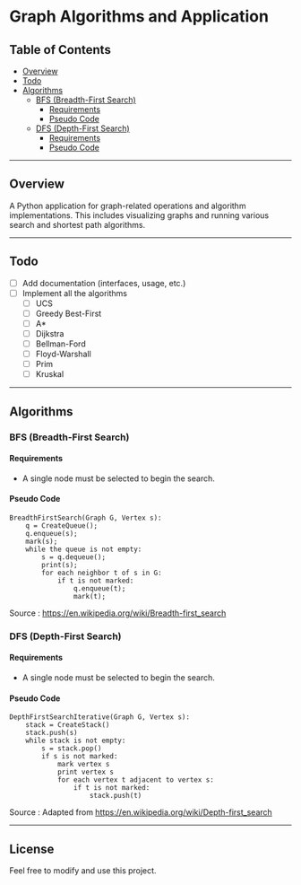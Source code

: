 # Graph Algorithms and Application
 
## Table of Contents
- [Overview](#overview)
- [Todo](#todo)
- [Algorithms](#algorithms)
    - [BFS (Breadth-First Search)](#bfs-breadth-first-search)
        - [Requirements](#requirements)
        - [Pseudo Code](#pseudo-code)
    - [DFS (Depth-First Search)](#dfs-depth-first-search)
        - [Requirements](#requirements-1)
        - [Pseudo Code](#pseudo-code-1)

---

## Overview

A Python application for graph-related operations and algorithm implementations. This includes visualizing graphs and running various search and shortest path algorithms.

---

## Todo

- [ ] Add documentation (interfaces, usage, etc.)
- [ ] Implement all the algorithms
  - [ ] UCS
  - [ ] Greedy Best-First
  - [ ] A*
  - [ ] Dijkstra
  - [ ] Bellman-Ford
  - [ ] Floyd-Warshall
  - [ ] Prim
  - [ ] Kruskal

---

## Algorithms

### BFS (Breadth-First Search)

#### Requirements
- A single node must be selected to begin the search.

#### Pseudo Code

```plaintext
BreadthFirstSearch(Graph G, Vertex s):
    q = CreateQueue();
    q.enqueue(s);
    mark(s);
    while the queue is not empty:
        s = q.dequeue();
        print(s);
        for each neighbor t of s in G:
            if t is not marked:
                q.enqueue(t);
                mark(t);
```
Source : https://en.wikipedia.org/wiki/Breadth-first_search

### DFS (Depth-First Search)

#### Requirements
- A single node must be selected to begin the search.

#### Pseudo Code

```plaintext
DepthFirstSearchIterative(Graph G, Vertex s):
    stack = CreateStack()
    stack.push(s)
    while stack is not empty:
        s = stack.pop()
        if s is not marked:
            mark vertex s
            print vertex s
            for each vertex t adjacent to vertex s:
                if t is not marked:
                    stack.push(t)
```
Source : Adapted from https://en.wikipedia.org/wiki/Depth-first_search

---

## License

Feel free to modify and use this project.